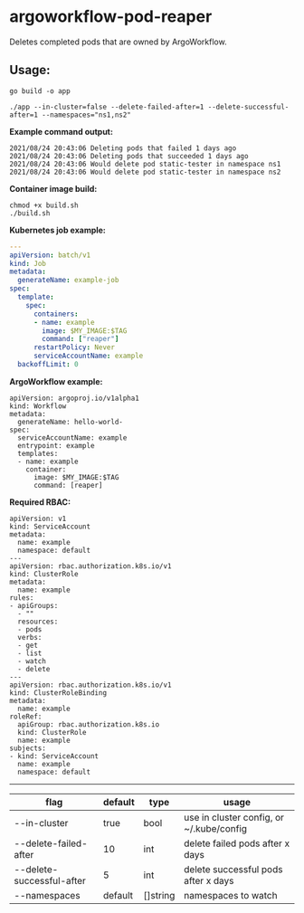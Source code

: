 # argoworkflow-pod-reaper

Deletes completed pods that are owned by ArgoWorkflow.

## Usage:

```
go build -o app 

./app --in-cluster=false --delete-failed-after=1 --delete-successful-after=1 --namespaces="ns1,ns2"
```

**Example command output:**
```
2021/08/24 20:43:06 Deleting pods that failed 1 days ago
2021/08/24 20:43:06 Deleting pods that succeeded 1 days ago
2021/08/24 20:43:06 Would delete pod static-tester in namespace ns1
2021/08/24 20:43:06 Would delete pod static-tester in namespace ns2
```

**Container image build:**
```
chmod +x build.sh
./build.sh
```

**Kubernetes job example:**
```yaml
---
apiVersion: batch/v1
kind: Job
metadata:
  generateName: example-job
spec:
  template:
    spec:
      containers:
      - name: example
        image: $MY_IMAGE:$TAG
        command: ["reaper"]
      restartPolicy: Never
      serviceAccountName: example
  backoffLimit: 0
```

**ArgoWorkflow example:**
```
apiVersion: argoproj.io/v1alpha1
kind: Workflow                  
metadata:
  generateName: hello-world-    
spec:
  serviceAccountName: example
  entrypoint: example          
  templates:
  - name: example             
    container:
      image: $MY_IMAGE:$TAG
      command: [reaper]
```

**Required RBAC:**
```
apiVersion: v1
kind: ServiceAccount
metadata:
  name: example
  namespace: default
---
apiVersion: rbac.authorization.k8s.io/v1
kind: ClusterRole
metadata:
  name: example
rules:
- apiGroups:
  - ""
  resources:
  - pods
  verbs:
  - get
  - list
  - watch
  - delete
---
apiVersion: rbac.authorization.k8s.io/v1
kind: ClusterRoleBinding
metadata:
  name: example
roleRef:
  apiGroup: rbac.authorization.k8s.io
  kind: ClusterRole
  name: example
subjects:
- kind: ServiceAccount
  name: example
  namespace: default
  ```

---

| flag                      | default  | type     | usage                                                   |
|---------------------------|----------|----------|---------------------------------------------------------|
| --in-cluster              | true     | bool     | use in cluster config, or ~/.kube/config 				|
| --delete-failed-after     | 10       | int      | delete failed pods after x days                         |
| --delete-successful-after | 5        | int      | delete successful pods after x days                     |
| --namespaces              | default  | []string | namespaces to watch                                     |




